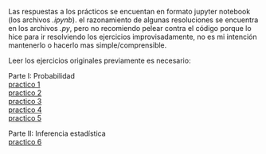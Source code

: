 Las respuestas a los prácticos se encuentan en formato jupyter notebook (los archivos *.ipynb*). el razonamiento de algunas resoluciones se encuentra en los archivos *.py*, pero no recomiendo pelear contra el código porque lo hice para ir resolviendo los ejercicios improvisadamente, no es mi intención mantenerlo o hacerlo mas simple/comprensible.  

Leer los ejercicios originales previamente es necesario:  

Parte I: Probabilidad   
[practico 1](https://drive.google.com/open?id=1X4ZGeWQ1vZYP2aSQvWfEOVqeW-tZedKD)   
[practico 2](https://drive.google.com/open?id=1N98T6xU6Girdz2Ngt9CzE8Mjy97uICZ6)   
[practico 3](https://drive.google.com/open?id=1JJ6D0K4PxrUNBxusu_mlLYhUlXX-txsN)   
[practico 4](https://drive.google.com/open?id=1-JTwBg0Nt9jOuQX1vgStpW-089dZVUMe)   
[practico 5](https://drive.google.com/open?id=1-pYfXfjIRCm-M-QaY0ZuNqsRWSmAHLyV)   
  
Parte II: Inferencia estadística  
[practico 6](https://drive.google.com/open?id=13pnyhnsLaejJJSaEfZpqHK_rMZ_ChuaN)   

